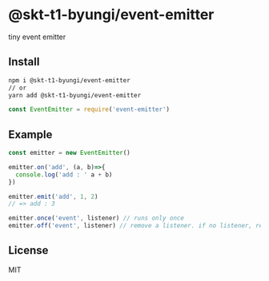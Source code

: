 # @skt-t1-byungi/event-emitter
tiny event emitter

## Install
```sh
npm i @skt-t1-byungi/event-emitter
// or
yarn add @skt-t1-byungi/event-emitter
```
```js
const EventEmitter = require('event-emitter')
```

## Example
```js
const emitter = new EventEmitter()

emitter.on('add', (a, b)=>{
  console.log('add : ' a + b)
})

emitter.emit('add', 1, 2)
// => add : 3

emitter.once('event', listener) // runs only once
emitter.off('event', listener) // remove a listener. if no listener, remove all listeners.
```

## License
MIT